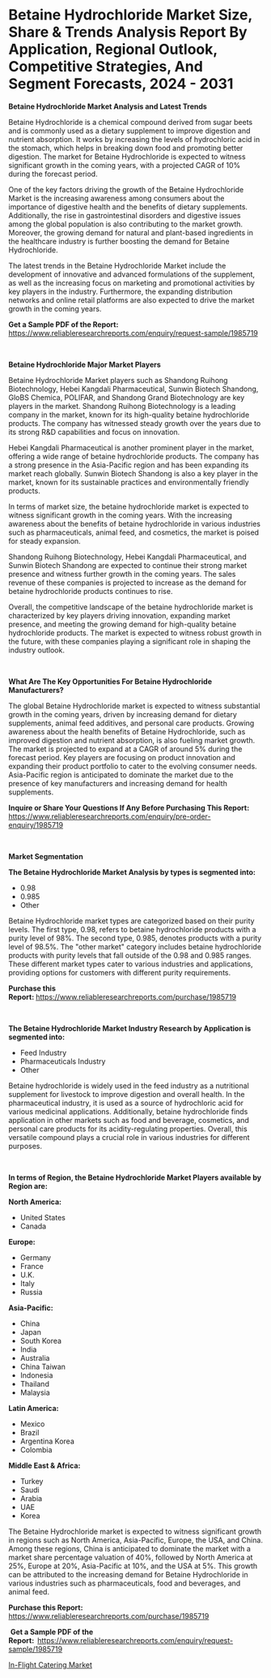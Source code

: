 <p><h1>Betaine Hydrochloride Market Size, Share & Trends Analysis Report By Application, Regional Outlook, Competitive Strategies, And Segment Forecasts, 2024 - 2031</h1></p><p><strong>Betaine Hydrochloride Market Analysis and Latest Trends</strong></p>
<p><p>Betaine Hydrochloride is a chemical compound derived from sugar beets and is commonly used as a dietary supplement to improve digestion and nutrient absorption. It works by increasing the levels of hydrochloric acid in the stomach, which helps in breaking down food and promoting better digestion. The market for Betaine Hydrochloride is expected to witness significant growth in the coming years, with a projected CAGR of 10% during the forecast period.</p><p>One of the key factors driving the growth of the Betaine Hydrochloride Market is the increasing awareness among consumers about the importance of digestive health and the benefits of dietary supplements. Additionally, the rise in gastrointestinal disorders and digestive issues among the global population is also contributing to the market growth. Moreover, the growing demand for natural and plant-based ingredients in the healthcare industry is further boosting the demand for Betaine Hydrochloride.</p><p>The latest trends in the Betaine Hydrochloride Market include the development of innovative and advanced formulations of the supplement, as well as the increasing focus on marketing and promotional activities by key players in the industry. Furthermore, the expanding distribution networks and online retail platforms are also expected to drive the market growth in the coming years.</p></p>
<p><strong>Get a Sample PDF of the Report:&nbsp;</strong> <a href="https://www.reliableresearchreports.com/enquiry/request-sample/1985719">https://www.reliableresearchreports.com/enquiry/request-sample/1985719</a></p>
<p>&nbsp;</p>
<p><strong>Betaine Hydrochloride Major Market Players</strong></p>
<p><p>Betaine Hydrochloride Market players such as Shandong Ruihong Biotechnology, Hebei Kangdali Pharmaceutical, Sunwin Biotech Shandong, GloBS Chemica, POLIFAR, and Shandong Grand Biotechnology are key players in the market. Shandong Ruihong Biotechnology is a leading company in the market, known for its high-quality betaine hydrochloride products. The company has witnessed steady growth over the years due to its strong R&D capabilities and focus on innovation.</p><p>Hebei Kangdali Pharmaceutical is another prominent player in the market, offering a wide range of betaine hydrochloride products. The company has a strong presence in the Asia-Pacific region and has been expanding its market reach globally. Sunwin Biotech Shandong is also a key player in the market, known for its sustainable practices and environmentally friendly products.</p><p>In terms of market size, the betaine hydrochloride market is expected to witness significant growth in the coming years. With the increasing awareness about the benefits of betaine hydrochloride in various industries such as pharmaceuticals, animal feed, and cosmetics, the market is poised for steady expansion.</p><p>Shandong Ruihong Biotechnology, Hebei Kangdali Pharmaceutical, and Sunwin Biotech Shandong are expected to continue their strong market presence and witness further growth in the coming years. The sales revenue of these companies is projected to increase as the demand for betaine hydrochloride products continues to rise.</p><p>Overall, the competitive landscape of the betaine hydrochloride market is characterized by key players driving innovation, expanding market presence, and meeting the growing demand for high-quality betaine hydrochloride products. The market is expected to witness robust growth in the future, with these companies playing a significant role in shaping the industry outlook.</p></p>
<p>&nbsp;</p>
<p><strong>What Are The Key Opportunities For Betaine Hydrochloride Manufacturers?</strong></p>
<p><p>The global Betaine Hydrochloride market is expected to witness substantial growth in the coming years, driven by increasing demand for dietary supplements, animal feed additives, and personal care products. Growing awareness about the health benefits of Betaine Hydrochloride, such as improved digestion and nutrient absorption, is also fueling market growth. The market is projected to expand at a CAGR of around 5% during the forecast period. Key players are focusing on product innovation and expanding their product portfolio to cater to the evolving consumer needs. Asia-Pacific region is anticipated to dominate the market due to the presence of key manufacturers and increasing demand for health supplements.</p></p>
<p><strong>Inquire or Share Your Questions If Any Before Purchasing This Report:</strong> <a href="https://www.reliableresearchreports.com/enquiry/pre-order-enquiry/1985719">https://www.reliableresearchreports.com/enquiry/pre-order-enquiry/1985719</a></p>
<p>&nbsp;</p>
<p><strong>Market Segmentation</strong></p>
<p><strong>The Betaine Hydrochloride Market Analysis by types is segmented into:</strong></p>
<p><ul><li>0.98</li><li>0.985</li><li>Other</li></ul></p>
<p><p>Betaine Hydrochloride market types are categorized based on their purity levels. The first type, 0.98, refers to betaine hydrochloride products with a purity level of 98%. The second type, 0.985, denotes products with a purity level of 98.5%. The "other market" category includes betaine hydrochloride products with purity levels that fall outside of the 0.98 and 0.985 ranges. These different market types cater to various industries and applications, providing options for customers with different purity requirements.</p></p>
<p><strong>Purchase this Report:&nbsp;</strong><a href="https://www.reliableresearchreports.com/purchase/1985719">https://www.reliableresearchreports.com/purchase/1985719</a></p>
<p>&nbsp;</p>
<p><strong>The Betaine Hydrochloride Market Industry Research by Application is segmented into:</strong></p>
<p><ul><li>Feed Industry</li><li>Pharmaceuticals Industry</li><li>Other</li></ul></p>
<p><p>Betaine hydrochloride is widely used in the feed industry as a nutritional supplement for livestock to improve digestion and overall health. In the pharmaceutical industry, it is used as a source of hydrochloric acid for various medicinal applications. Additionally, betaine hydrochloride finds application in other markets such as food and beverage, cosmetics, and personal care products for its acidity-regulating properties. Overall, this versatile compound plays a crucial role in various industries for different purposes.</p></p>
<p>&nbsp;</p>
<p><strong>In terms of Region, the Betaine Hydrochloride Market Players available by Region are:</strong></p>
<p>
    <p> <strong> North America: </strong>
        <ul>
            <li>United States</li>
            <li>Canada</li>
        </ul>
        </p> 
    <p> <strong> Europe: </strong>
        <ul>
            <li>Germany</li>
            <li>France</li>
            <li>U.K.</li>
            <li>Italy</li>
            <li>Russia</li>
        </ul>
        </p> 
    <p> <strong> Asia-Pacific: </strong>
        <ul>
            <li>China</li>
            <li>Japan</li>
            <li>South Korea</li>
            <li>India</li>
            <li>Australia</li>
            <li>China Taiwan</li>
            <li>Indonesia</li>
            <li>Thailand</li>
            <li>Malaysia</li>
        </ul>
        </p> 
    <p> <strong> Latin America: </strong>
        <ul>
            <li>Mexico</li>
            <li>Brazil</li>
            <li>Argentina Korea</li>
            <li>Colombia</li>
        </ul>
        </p> 
    <p> <strong> Middle East & Africa: </strong>
        <ul>
            <li>Turkey</li>
            <li>Saudi</li>
            <li>Arabia</li>
            <li>UAE</li>
            <li>Korea</li>
        </ul>
    </p>
    </p>
<p><p>The Betaine Hydrochloride market is expected to witness significant growth in regions such as North America, Asia-Pacific, Europe, the USA, and China. Among these regions, China is anticipated to dominate the market with a market share percentage valuation of 40%, followed by North America at 25%, Europe at 20%, Asia-Pacific at 10%, and the USA at 5%. This growth can be attributed to the increasing demand for Betaine Hydrochloride in various industries such as pharmaceuticals, food and beverages, and animal feed.</p></p>
<p><strong>Purchase this Report: </strong><a href="https://www.reliableresearchreports.com/purchase/1985719">https://www.reliableresearchreports.com/purchase/1985719</a></p>
<p>&nbsp;<strong>Get a Sample PDF of the Report:&nbsp;&nbsp;</strong><a href="https://www.reliableresearchreports.com/enquiry/request-sample/1985719">https://www.reliableresearchreports.com/enquiry/request-sample/1985719</a></p>
<p><strong></strong></p>
<p><p><a href="https://meowing-lemming-dd3.notion.site/In-Flight-Catering-Market-Analysis-Examines-its-Scope-on-Growth-Opportunities-and-Forecasted-Trends-7723a862b8e149569a79160c1c9850a9">In-Flight Catering Market</a></p></p>